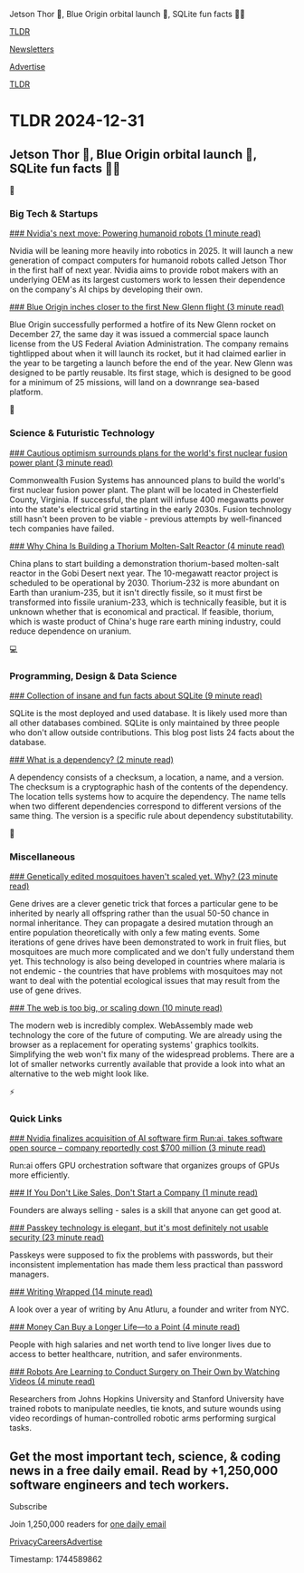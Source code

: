 Jetson Thor 🤖, Blue Origin orbital launch 🚀, SQLite fun facts 👨‍💻

[TLDR](/)

[Newsletters](/newsletters)

[Advertise](https://advertise.tldr.tech/)

[TLDR](/)

# TLDR 2024-12-31

## Jetson Thor 🤖, Blue Origin orbital launch 🚀, SQLite fun facts 👨‍💻

📱

### Big Tech & Startups

[### Nvidia's next move: Powering humanoid robots (1 minute read)](https://techcrunch.com/2024/12/29/nvidias-next-move-powering-humanoid-robots/?utm_source=tldrnewsletter)

Nvidia will be leaning more heavily into robotics in 2025. It will launch a new generation of compact computers for humanoid robots called Jetson Thor in the first half of next year. Nvidia aims to provide robot makers with an underlying OEM as its largest customers work to lessen their dependence on the company's AI chips by developing their own.

[### Blue Origin inches closer to the first New Glenn flight (3 minute read)](https://www.theregister.com/2024/12/30/blue_origin_new_glenn_flight/?utm_source=tldrnewsletter)

Blue Origin successfully performed a hotfire of its New Glenn rocket on December 27, the same day it was issued a commercial space launch license from the US Federal Aviation Administration. The company remains tightlipped about when it will launch its rocket, but it had claimed earlier in the year to be targeting a launch before the end of the year. New Glenn was designed to be partly reusable. Its first stage, which is designed to be good for a minimum of 25 missions, will land on a downrange sea-based platform.

🚀

### Science & Futuristic Technology

[### Cautious optimism surrounds plans for the world's first nuclear fusion power plant (3 minute read)](https://theweek.com/science/world-first-fusion-power-plant?utm_source=tldrnewsletter)

Commonwealth Fusion Systems has announced plans to build the world's first nuclear fusion power plant. The plant will be located in Chesterfield County, Virginia. If successful, the plant will infuse 400 megawatts power into the state's electrical grid starting in the early 2030s. Fusion technology still hasn't been proven to be viable - previous attempts by well-financed tech companies have failed.

[### Why China Is Building a Thorium Molten-Salt Reactor (4 minute read)](https://spectrum.ieee.org/chinas-thorium-molten-salt-reactor?utm_source=tldrnewsletter)

China plans to start building a demonstration thorium-based molten-salt reactor in the Gobi Desert next year. The 10-megawatt reactor project is scheduled to be operational by 2030. Thorium-232 is more abundant on Earth than uranium-235, but it isn't directly fissile, so it must first be transformed into fissile uranium-233, which is technically feasible, but it is unknown whether that is economical and practical. If feasible, thorium, which is waste product of China's huge rare earth mining industry, could reduce dependence on uranium.

💻

### Programming, Design & Data Science

[### Collection of insane and fun facts about SQLite (9 minute read)](https://avi.im/blag/2024/sqlite-facts/?utm_source=tldrnewsletter)

SQLite is the most deployed and used database. It is likely used more than all other databases combined. SQLite is only maintained by three people who don't allow outside contributions. This blog post lists 24 facts about the database.

[### What is a dependency? (2 minute read)](https://matklad.github.io/2024/12/30/what-is-dependency.html?utm_source=tldrnewsletter)

A dependency consists of a checksum, a location, a name, and a version. The checksum is a cryptographic hash of the contents of the dependency. The location tells systems how to acquire the dependency. The name tells when two different dependencies correspond to different versions of the same thing. The version is a specific rule about dependency substitutability.

🎁

### Miscellaneous

[### Genetically edited mosquitoes haven't scaled yet. Why? (23 minute read)](https://eryney.substack.com/p/genetically-edited-mosquitoes-havent?utm_source=tldrnewsletter)

Gene drives are a clever genetic trick that forces a particular gene to be inherited by nearly all offspring rather than the usual 50-50 chance in normal inheritance. They can propagate a desired mutation through an entire population theoretically with only a few mating events. Some iterations of gene drives have been demonstrated to work in fruit flies, but mosquitoes are much more complicated and we don't fully understand them yet. This technology is also being developed in countries where malaria is not endemic - the countries that have problems with mosquitoes may not want to deal with the potential ecological issues that may result from the use of gene drives.

[### The web is too big, or scaling down (10 minute read)](https://scottrichmond.me/the-web-is-too-big/?utm_source=tldrnewsletter)

The modern web is incredibly complex. WebAssembly made web technology the core of the future of computing. We are already using the browser as a replacement for operating systems' graphics toolkits. Simplifying the web won't fix many of the widespread problems. There are a lot of smaller networks currently available that provide a look into what an alternative to the web might look like.

⚡

### Quick Links

[### Nvidia finalizes acquisition of AI software firm Run:ai, takes software open source – company reportedly cost $700 million (3 minute read)](https://www.tomshardware.com/tech-industry/artificial-intelligence/nvidia-finalizes-acquisition-of-ai-software-firm-run-ai-takes-software-open-source-company-reportedly-cost-usd700-million?utm_source=tldrnewsletter)

Run:ai offers GPU orchestration software that organizes groups of GPUs more efficiently.

[### If You Don't Like Sales, Don't Start a Company (1 minute read)](https://hunterwalk.com/2024/12/30/if-you-dont-like-sales-dont-start-a-company/?utm_source=tldrnewsletter)

Founders are always selling - sales is a skill that anyone can get good at.

[### Passkey technology is elegant, but it's most definitely not usable security (23 minute read)](https://arstechnica.com/security/2024/12/passkey-technology-is-elegant-but-its-most-definitely-not-usable-security/?utm_source=tldrnewsletter)

Passkeys were supposed to fix the problems with passwords, but their inconsistent implementation has made them less practical than password managers.

[### Writing Wrapped (14 minute read)](https://www.workingtheorys.com/p/writing-wrapped?utm_source=tldrnewsletter)

A look over a year of writing by Anu Atluru, a founder and writer from NYC.

[### Money Can Buy a Longer Life—to a Point (4 minute read)](https://www.wsj.com/health/wellness/life-expectancy-longevity-wealth-1f15a18a?st=MuqSqM&reflink=desktopwebshare_permalink&utm_source=tldrnewsletter)

People with high salaries and net worth tend to live longer lives due to access to better healthcare, nutrition, and safer environments.

[### Robots Are Learning to Conduct Surgery on Their Own by Watching Videos (4 minute read)](https://gizmodo.com/robots-are-learning-to-conduct-surgery-on-their-own-by-watching-videos-2000544229?utm_source=tldrnewsletter)

Researchers from Johns Hopkins University and Stanford University have trained robots to manipulate needles, tie knots, and suture wounds using video recordings of human-controlled robotic arms performing surgical tasks.

## Get the most important tech, science, & coding news in a free daily email. Read by +1,250,000 software engineers and tech workers.

Subscribe

Join 1,250,000 readers for [one daily email](/api/latest/tech)

[Privacy](/privacy)[Careers](https://jobs.ashbyhq.com/tldr.tech)[Advertise](/tech/advertise)

Timestamp: 1744589862